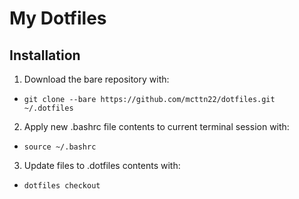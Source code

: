 # My Dotfiles

## Installation

1. Download the bare repository with:

- ```
  git clone --bare https://github.com/mcttn22/dotfiles.git ~/.dotfiles
  ```
2. Apply new .bashrc file contents to current terminal session with:

- ```
  source ~/.bashrc
  ```

3. Update files to .dotfiles contents with:

- ```
  dotfiles checkout
  ```


